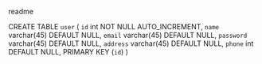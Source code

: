 readme


CREATE TABLE `user` (
  `id` int NOT NULL AUTO_INCREMENT,
  `name` varchar(45) DEFAULT NULL,
  `email` varchar(45) DEFAULT NULL,
  `password` varchar(45) DEFAULT NULL,
  `address` varchar(45) DEFAULT NULL,
  `phone` int DEFAULT NULL,
  PRIMARY KEY (`id`)
) 
